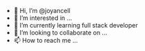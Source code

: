 - 👋 Hi, I’m @joyancell
- 👀 I’m interested in ...
- 🌱 I’m currently learning full stack developer
- 💞️ I’m looking to collaborate on ...
- 📫 How to reach me ...

<!---
joyancell/joyancell is a ✨ special ✨ repository because its `README.md` (this file) appears on your GitHub profile.
You can click the Preview link to take a look at your changes.
--->
